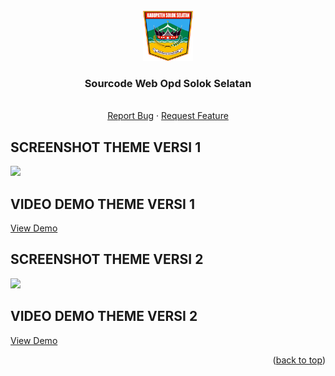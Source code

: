 <div id="top"></div>
<!--
*** Thanks for checking out the Best Sulthanullah. If you have a suggestion
*** that would make this better, please fork the repo and create a pull request
*** or simply open an issue with the tag "enhancement".
*** Don't forget to give the project a star!
*** Thanks again! Now go create something AMAZING! :D
-->


<!-- PROJECT LOGO -->
<br />
<div align="center">
  <a href="https://solselkab.go.id">
    <img src="images/logo.png" alt="Logo" width="80" height="80">
  </a>

  <h3 align="center">Sourcode Web Opd Solok Selatan</h3>

  <p align="center">
    <br />
    <a href="https://www.facebook.com/profile.php?id=100006120976889">Report Bug</a>
    ·
    <a href="https://www.facebook.com/profile.php?id=100006120976889">Request Feature</a>
  </p>
</div>







<!-- SCREENSHOT THEME VERSI 1 -->
## SCREENSHOT THEME VERSI 1

  <a href="#">
    <img src="images/screenshot.png">
  </a>
  
## VIDEO DEMO THEME VERSI 1
<a href="https://www.youtube.com/watch?v=ud704GpJnag">View Demo</a>

 <!-- SCREENSHOT THEME VERSI 2 -->
## SCREENSHOT THEME VERSI 2

  <a href="#">
    <img src="images/screenshot2.png">
  </a>
  
## VIDEO DEMO THEME VERSI 2
<a href="https://youtu.be/Ryc9-oHfeTo">View Demo</a>

<p align="right">(<a href="#top">back to top</a>)</p>
